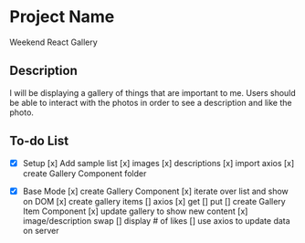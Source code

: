 # Project Name

Weekend React Gallery

## Description

I will be displaying a gallery of things that are important to me. Users should be able to interact with the photos in order to see a description and like the photo. 

## To-do List

- [x] Setup
    [x] Add sample list
        [x] images
        [x] descriptions
    [x] import axios
    [x] create Gallery Component folder 

- [x] Base Mode
    [x] create Gallery Component
        [x] iterate over list and show on DOM
        [x] create gallery items 
    [] axios
        [x] get
        [] put
    [] create Gallery Item Component
        [x] update gallery to show new content
        [x] image/description swap
        [] display # of likes
        [] use axios to update data on server

    
